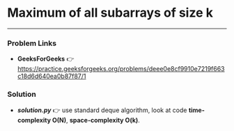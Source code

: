 # Maximum of all subarrays of size k

---

### Problem Links
- **__GeeksForGeeks__** :point_right: https://practice.geeksforgeeks.org/problems/deee0e8cf9910e7219f663c18d6d640ea0b87f87/1

### Solution
- **_solution.py_** :point_right: use standard deque algorithm, look at code **time-complexity O(N)**, **space-complexity O(k)**.
